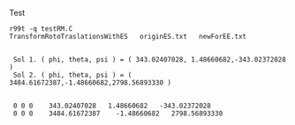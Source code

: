 Test

    r99t -q testRM.C
    TransformRotoTraslationsWithES   originES.txt   newForEE.txt


     Sol 1. ( phi, theta, psi ) = ( 343.02407028, 1.48660682,-343.02372028 )
     Sol 2. ( phi, theta, psi ) = ( 3484.61672387,-1.48660682,2798.56893330 )
    
     
     0 0 0    343.02407028   1.48660682   -343.02372028   
     0 0 0    3484.61672387    -1.48660682   2798.56893330